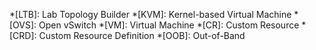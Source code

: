 *[LTB]: Lab Topology Builder
*[KVM]: Kernel-based Virtual Machine
*[OVS]: Open vSwitch
*[VM]: Virtual Machine
*[CR]: Custom Resource
*[CRD]: Custom Resource Definition
*[OOB]: Out-of-Band
